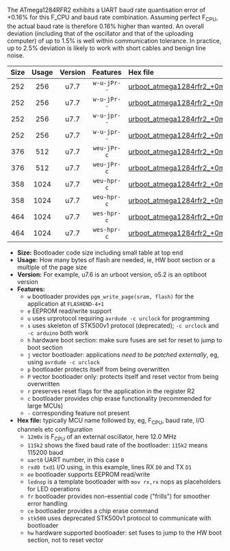 The ATmega1284RFR2 exhibits a UART baud rate quantisation error of +0.16% for this F_CPU and baud rate combination. Assuming perfect F<sub>CPU</sub>, the actual baud rate is therefore 0.16% higher than wanted. An overall deviation (including that of the oscillator and that of the uploading computer) of up to 1.5% is well within communication tolerance. In practice, up to 2.5% deviation is likely to work with short cables and benign line noise.

|Size|Usage|Version|Features|Hex file|
|:-:|:-:|:-:|:-:|:--|
|252|256|u7.7|`w-u-jPr--`|[urboot_atmega1284rfr2_+0m25x_+++0k3_uart0_rxe0_txe1_lednop.hex](https://raw.githubusercontent.com/stefanrueger/urboot.hex/main/mcus/atmega1284rfr2/external_oscillator/fcpu_+0m25x/br_+++0k3/urboot_atmega1284rfr2_+0m25x_+++0k3_uart0_rxe0_txe1_lednop.hex)|
|252|256|u7.7|`w-u-jPr--`|[urboot_atmega1284rfr2_+0m25x_+++0k3_uart1_rxd2_txd3_lednop.hex](https://raw.githubusercontent.com/stefanrueger/urboot.hex/main/mcus/atmega1284rfr2/external_oscillator/fcpu_+0m25x/br_+++0k3/urboot_atmega1284rfr2_+0m25x_+++0k3_uart1_rxd2_txd3_lednop.hex)|
|252|256|u7.7|`w-u-jpr--`|[urboot_atmega1284rfr2_+0m25x_+++0k3_uart0_rxe0_txe1_lednop_fr.hex](https://raw.githubusercontent.com/stefanrueger/urboot.hex/main/mcus/atmega1284rfr2/external_oscillator/fcpu_+0m25x/br_+++0k3/urboot_atmega1284rfr2_+0m25x_+++0k3_uart0_rxe0_txe1_lednop_fr.hex)|
|252|256|u7.7|`w-u-jpr--`|[urboot_atmega1284rfr2_+0m25x_+++0k3_uart1_rxd2_txd3_lednop_fr.hex](https://raw.githubusercontent.com/stefanrueger/urboot.hex/main/mcus/atmega1284rfr2/external_oscillator/fcpu_+0m25x/br_+++0k3/urboot_atmega1284rfr2_+0m25x_+++0k3_uart1_rxd2_txd3_lednop_fr.hex)|
|376|512|u7.7|`weu-jPr-c`|[urboot_atmega1284rfr2_+0m25x_+++0k3_uart0_rxe0_txe1_ee_lednop_fr_ce.hex](https://raw.githubusercontent.com/stefanrueger/urboot.hex/main/mcus/atmega1284rfr2/external_oscillator/fcpu_+0m25x/br_+++0k3/urboot_atmega1284rfr2_+0m25x_+++0k3_uart0_rxe0_txe1_ee_lednop_fr_ce.hex)|
|376|512|u7.7|`weu-jPr-c`|[urboot_atmega1284rfr2_+0m25x_+++0k3_uart1_rxd2_txd3_ee_lednop_fr_ce.hex](https://raw.githubusercontent.com/stefanrueger/urboot.hex/main/mcus/atmega1284rfr2/external_oscillator/fcpu_+0m25x/br_+++0k3/urboot_atmega1284rfr2_+0m25x_+++0k3_uart1_rxd2_txd3_ee_lednop_fr_ce.hex)|
|358|1024|u7.7|`weu-hpr-c`|[urboot_atmega1284rfr2_+0m25x_+++0k3_uart0_rxe0_txe1_ee_lednop_fr_ce_hw.hex](https://raw.githubusercontent.com/stefanrueger/urboot.hex/main/mcus/atmega1284rfr2/external_oscillator/fcpu_+0m25x/br_+++0k3/urboot_atmega1284rfr2_+0m25x_+++0k3_uart0_rxe0_txe1_ee_lednop_fr_ce_hw.hex)|
|358|1024|u7.7|`weu-hpr-c`|[urboot_atmega1284rfr2_+0m25x_+++0k3_uart1_rxd2_txd3_ee_lednop_fr_ce_hw.hex](https://raw.githubusercontent.com/stefanrueger/urboot.hex/main/mcus/atmega1284rfr2/external_oscillator/fcpu_+0m25x/br_+++0k3/urboot_atmega1284rfr2_+0m25x_+++0k3_uart1_rxd2_txd3_ee_lednop_fr_ce_hw.hex)|
|464|1024|u7.7|`wes-hpr-c`|[urboot_atmega1284rfr2_+0m25x_+++0k3_uart0_rxe0_txe1_ee_lednop_fr_ce_stk500_hw.hex](https://raw.githubusercontent.com/stefanrueger/urboot.hex/main/mcus/atmega1284rfr2/external_oscillator/fcpu_+0m25x/br_+++0k3/urboot_atmega1284rfr2_+0m25x_+++0k3_uart0_rxe0_txe1_ee_lednop_fr_ce_stk500_hw.hex)|
|464|1024|u7.7|`wes-hpr-c`|[urboot_atmega1284rfr2_+0m25x_+++0k3_uart1_rxd2_txd3_ee_lednop_fr_ce_stk500_hw.hex](https://raw.githubusercontent.com/stefanrueger/urboot.hex/main/mcus/atmega1284rfr2/external_oscillator/fcpu_+0m25x/br_+++0k3/urboot_atmega1284rfr2_+0m25x_+++0k3_uart1_rxd2_txd3_ee_lednop_fr_ce_stk500_hw.hex)|

- **Size:** Bootloader code size including small table at top end
- **Usage:** How many bytes of flash are needed, ie, HW boot section or a multiple of the page size
- **Version:** For example, u7.6 is an urboot version, o5.2 is an optiboot version
- **Features:**
  + `w` bootloader provides `pgm_write_page(sram, flash)` for the application at `FLASHEND-4+1`
  + `e` EEPROM read/write support
  + `u` uses urprotocol requiring `avrdude -c urclock` for programming
  + `s` uses skeleton of STK500v1 protocol (deprecated); `-c urclock` and `-c arduino` both work
  + `h` hardware boot section: make sure fuses are set for reset to jump to boot section
  + `j` vector bootloader: applications *need to be patched externally*, eg, using `avrdude -c urclock`
  + `p` bootloader protects itself from being overwritten
  + `P` vector bootloader only: protects itself and reset vector from being overwritten
  + `r` preserves reset flags for the application in the register R2
  + `c` bootloader provides chip erase functionality (recommended for large MCUs)
  + `-` corresponding feature not present
- **Hex file:** typically MCU name followed by, eg, F<sub>CPU</sub>, baud rate, I/O channels etc configuration
  + `12m0x` is F<sub>CPU</sub> of an external oscillator, here 12.0 MHz
  + `115k2` shows the fixed baud rate of the bootloader: `115k2` means 115200 baud
  + `uart0` UART number, in this case `0`
  + `rxd0 txd1` I/O using, in this example, lines RX `D0` and TX `D1`
  + `ee` bootloader supports EEPROM read/write
  + `lednop` is a template bootloader with `mov rx,rx` nops as placeholders for LED operations
  + `fr` bootloader provides non-essential code ("frills") for smoother error handling
  + `ce` bootloader provides a chip erase command
  + `stk500` uses deprecated STK500v1 protocol to communicate with bootloader
  + `hw` hardware supported bootloader: set fuses to jump to the HW boot section, not to reset vector
